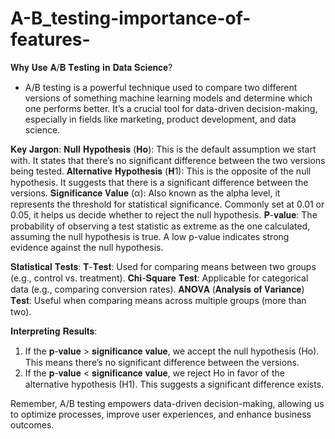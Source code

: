 # A-B_testing-importance-of-features-

𝐖𝐡𝐲 𝐔𝐬𝐞 𝐀/𝐁 𝐓𝐞𝐬𝐭𝐢𝐧𝐠 𝐢𝐧 𝐃𝐚𝐭𝐚 𝐒𝐜𝐢𝐞𝐧𝐜𝐞?
- A/B testing is a powerful technique used to compare two different versions of something machine learning models and determine which one performs better. It’s a crucial tool for data-driven decision-making, especially in fields like marketing, product development, and data science.

𝐊𝐞𝐲 𝐉𝐚𝐫𝐠𝐨𝐧:
𝐍𝐮𝐥𝐥 𝐇𝐲𝐩𝐨𝐭𝐡𝐞𝐬𝐢𝐬 (𝐇𝐨): This is the default assumption we start with. It states that there’s no significant difference between the two versions being tested.
𝐀𝐥𝐭𝐞𝐫𝐧𝐚𝐭𝐢𝐯𝐞 𝐇𝐲𝐩𝐨𝐭𝐡𝐞𝐬𝐢𝐬 (𝐇1): This is the opposite of the null hypothesis. It suggests that there is a significant difference between the versions.
𝐒𝐢𝐠𝐧𝐢𝐟𝐢𝐜𝐚𝐧𝐜𝐞 𝐕𝐚𝐥𝐮𝐞 (α): Also known as the alpha level, it represents the threshold for statistical significance. Commonly set at 0.01 or 0.05, it helps us decide whether to reject the null hypothesis.
𝐏-𝐯𝐚𝐥𝐮𝐞: The probability of observing a test statistic as extreme as the one calculated, assuming the null hypothesis is true. A low p-value indicates strong evidence against the null hypothesis.

𝐒𝐭𝐚𝐭𝐢𝐬𝐭𝐢𝐜𝐚𝐥 𝐓𝐞𝐬𝐭𝐬:
𝐓-𝐓𝐞𝐬𝐭: Used for comparing means between two groups (e.g., control vs. treatment).
𝐂𝐡𝐢-𝐒𝐪𝐮𝐚𝐫𝐞 𝐓𝐞𝐬𝐭: Applicable for categorical data (e.g., comparing conversion rates).
𝐀𝐍𝐎𝐕𝐀 (𝐀𝐧𝐚𝐥𝐲𝐬𝐢𝐬 𝐨𝐟 𝐕𝐚𝐫𝐢𝐚𝐧𝐜𝐞) 𝐓𝐞𝐬𝐭: Useful when comparing means across multiple groups (more than two).

𝐈𝐧𝐭𝐞𝐫𝐩𝐫𝐞𝐭𝐢𝐧𝐠 𝐑𝐞𝐬𝐮𝐥𝐭𝐬:
1. If the 𝐩-𝐯𝐚𝐥𝐮𝐞 > 𝐬𝐢𝐠𝐧𝐢𝐟𝐢𝐜𝐚𝐧𝐜𝐞 𝐯𝐚𝐥𝐮𝐞, we accept the null hypothesis (Ho). This means there’s no significant difference between the versions.
2. If the 𝐩-𝐯𝐚𝐥𝐮𝐞 < 𝐬𝐢𝐠𝐧𝐢𝐟𝐢𝐜𝐚𝐧𝐜𝐞 𝐯𝐚𝐥𝐮𝐞, we reject Ho in favor of the alternative hypothesis (H1). This suggests a significant difference exists.

Remember, A/B testing empowers data-driven decision-making, allowing us to optimize processes, improve user experiences, and enhance business outcomes.

